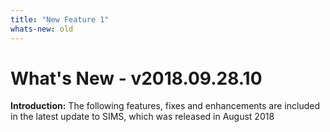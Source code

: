 ```yaml
---
title: "New Feature 1"
whats-new: old
---
```

# What's New - v2018.09.28.10

 **Introduction:** The following features, fixes and enhancements are included in the latest update to SIMS, which was released in August 2018
